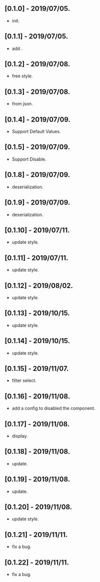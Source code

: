 ## [0.1.0] - 2019/07/05.

* init.

## [0.1.1] - 2019/07/05.

* add .

## [0.1.2] - 2019/07/08.

* free style.

## [0.1.3] - 2019/07/08.

* from json.

## [0.1.4] - 2019/07/09.

* Support Default Values.

## [0.1.5] - 2019/07/09.

* Support Disable.

## [0.1.8] - 2019/07/09.

* deserialization.

## [0.1.9] - 2019/07/09.

* deserialization.

## [0.1.10] - 2019/07/11.

* update style.

## [0.1.11] - 2019/07/11.

* update style.

## [0.1.12] - 2019/08/02.

* update style.

## [0.1.13] - 2019/10/15.

* update style.

## [0.1.14] - 2019/10/15.

* update style.

## [0.1.15] - 2019/11/07.

* filter select.

## [0.1.16] - 2019/11/08.

* add a config to disabled the component.

## [0.1.17] - 2019/11/08.

* display.

## [0.1.18] - 2019/11/08.

* update.

## [0.1.19] - 2019/11/08.

* update.

## [0.1.20] - 2019/11/08.

* update style.

## [0.1.21] - 2019/11/11.

* fix a bug.

## [0.1.22] - 2019/11/11.

* fix a bug.